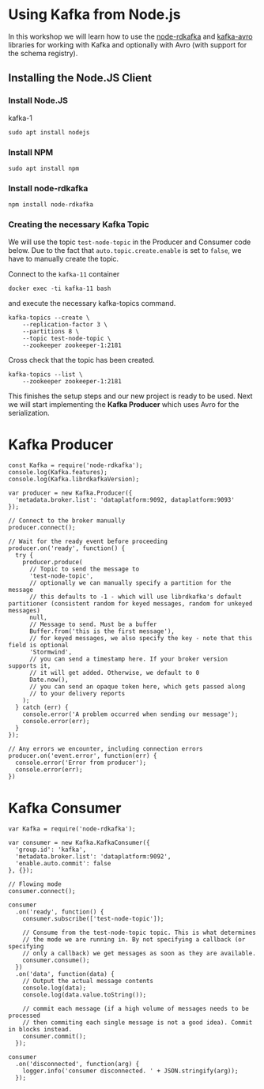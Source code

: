 # Using Kafka from Node.js

In this workshop we will learn how to use the [node-rdkafka](https://github.com/Blizzard/node-rdkafka/blob/master/examples/consumer-flow.md) and [kafka-avro](https://github.com/waldophotos/kafka-avro) libraries for working with Kafka and optionally with Avro (with support for the schema registry).

## Installing the Node.JS Client


### Install Node.JS
kafka-1
```
sudo apt install nodejs
```

### Install NPM

```
sudo apt install npm
```

### Install node-rdkafka

```
npm install node-rdkafka
```

### Creating the necessary Kafka Topic 
We will use the topic `test-node-topic` in the Producer and Consumer code below. Due to the fact that `auto.topic.create.enable` is set to `false`, we have to manually create the topic. 

Connect to the `kafka-11` container

```
docker exec -ti kafka-11 bash
```

and execute the necessary kafka-topics command. 

```
kafka-topics --create \
    --replication-factor 3 \
    --partitions 8 \
    --topic test-node-topic \
    --zookeeper zookeeper-1:2181
```

Cross check that the topic has been created.

```
kafka-topics --list \
    --zookeeper zookeeper-1:2181
```

This finishes the setup steps and our new project is ready to be used. Next we will start implementing the **Kafka Producer** which uses Avro for the serialization. 

# Kafka Producer

```
const Kafka = require('node-rdkafka');
console.log(Kafka.features);
console.log(Kafka.librdkafkaVersion);

var producer = new Kafka.Producer({
  'metadata.broker.list': 'dataplatform:9092, dataplatform:9093'
});

// Connect to the broker manually
producer.connect();

// Wait for the ready event before proceeding
producer.on('ready', function() {
  try {
    producer.produce(
      // Topic to send the message to
      'test-node-topic',
      // optionally we can manually specify a partition for the message
      // this defaults to -1 - which will use librdkafka's default partitioner (consistent random for keyed messages, random for unkeyed messages)
      null,
      // Message to send. Must be a buffer
      Buffer.from('this is the first message'),
      // for keyed messages, we also specify the key - note that this field is optional
      'Stormwind',
      // you can send a timestamp here. If your broker version supports it,
      // it will get added. Otherwise, we default to 0
      Date.now(),
      // you can send an opaque token here, which gets passed along
      // to your delivery reports
    );
  } catch (err) {
    console.error('A problem occurred when sending our message');
    console.error(err);
  }
});

// Any errors we encounter, including connection errors
producer.on('event.error', function(err) {
  console.error('Error from producer');
  console.error(err);
})

```

# Kafka Consumer

```
var Kafka = require('node-rdkafka');

var consumer = new Kafka.KafkaConsumer({
  'group.id': 'kafka',
  'metadata.broker.list': 'dataplatform:9092',
  'enable.auto.commit': false
}, {});

// Flowing mode
consumer.connect();

consumer
  .on('ready', function() {
    consumer.subscribe(['test-node-topic']);

    // Consume from the test-node-topic topic. This is what determines
    // the mode we are running in. By not specifying a callback (or specifying
    // only a callback) we get messages as soon as they are available.
    consumer.consume();
  })
  .on('data', function(data) {
    // Output the actual message contents
    console.log(data);
    console.log(data.value.toString());
    
    // commit each message (if a high volume of messages needs to be processed
    // then commiting each single message is not a good idea). Commit in blocks instead.
    consumer.commit();
  });

consumer
  .on('disconnected', function(arg) {
    logger.info('consumer disconnected. ' + JSON.stringify(arg));
  });
```
